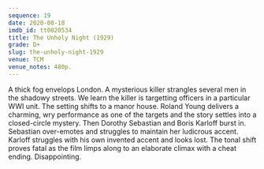 ```yaml
---
sequence: 19
date: 2020-08-18
imdb_id: tt0020534
title: The Unholy Night (1929)
grade: D+
slug: the-unholy-night-1929
venue: TCM
venue_notes: 480p.
---
```


A thick fog envelops London. A mysterious killer strangles several men in the shadowy streets. We learn the killer is targetting officers in a particular WWI unit. The setting shifts to a manor house. Roland Young delivers a charming, wry performance as one of the targets and the story settles into a closed-circle mystery. Then Dorothy Sebastian and Boris Karloff burst in. Sebastian over-emotes and struggles to maintain her ludicrous accent. Karloff struggles with his own invented accent and looks lost. The tonal shift proves fatal as the film limps along to an elaborate climax with a cheat ending. Disappointing.
